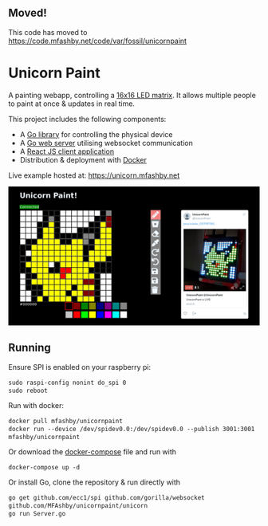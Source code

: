 ## Moved! ## 

This code has moved to https://code.mfashby.net/code/var/fossil/unicornpaint

# Unicorn Paint
A painting webapp, controlling a [16x16 LED matrix](https://shop.pimoroni.com/products/unicorn-hat-hd). It allows multiple people to paint at once & updates in real time.

This project includes the following components:
* A [Go library](https://github.com/MFAshby/unicornpaint/tree/master/unicorn) for controlling the physical device 
* A [Go web server](https://github.com/MFAshby/unicornpaint/blob/master/Server.go) utilising websocket communication
* A [React JS client application](https://github.com/MFAshby/unicornpaint/tree/master/src)
* Distribution & deployment with [Docker](https://github.com/MFAshby/unicornpaint/blob/master/Dockerfile)

Live example hosted at:
https://unicorn.mfashby.net

![screenshot](https://github.com/MFAshby/unicornpaint/raw/master/Screenshot.png "Screenshot")

## Running
Ensure SPI is enabled on your raspberry pi:
```
sudo raspi-config nonint do_spi 0
sudo reboot
```

Run with docker:
```
docker pull mfashby/unicornpaint
docker run --device /dev/spidev0.0:/dev/spidev0.0 --publish 3001:3001 mfashby/unicornpaint
```

Or download the [docker-compose](https://raw.githubusercontent.com/MFAshby/unicornpaint/master/docker-compose.yml) file and run with 
```
docker-compose up -d
```

Or install Go, clone the repository & run directly with 
```
go get github.com/ecc1/spi github.com/gorilla/websocket github.com/MFAshby/unicornpaint/unicorn
go run Server.go
```
